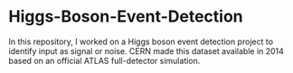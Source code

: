 # Higgs-Boson-Event-Detection
In this repository, I worked on a Higgs boson event detection project to identify input as signal or noise. CERN made this dataset available in 2014 based on an official ATLAS full-detector simulation.
